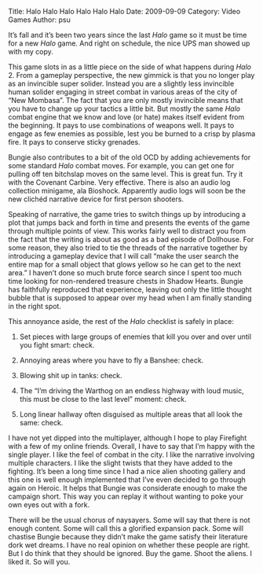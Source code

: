 Title: Halo Halo Halo Halo Halo Halo
Date: 2009-09-09
Category: Video Games
Author: psu

It’s fall and it’s been two years since the last *Halo* game so it must be time for a new *Halo* game. And right on schedule, the nice UPS man showed up with my copy.

This game slots in as a little piece on the side of what happens during *Halo* 2. From a gameplay perspective, the new gimmick is that you no longer play as an invincible super solider. Instead you are a slightly less invincible human solider engaging in street combat in various areas of the city of “New Mombasa”. The fact that you are only mostly invincible means that you have to change up your tactics a little bit. But mostly the same *Halo* combat engine that we know and love (or hate) makes itself evident from the beginning. It pays to use combinations of weapons well. It pays to engage as few enemies as possible, lest you be burned to a crisp by plasma fire. It pays to conserve sticky grenades.

Bungie also contributes to a bit of the old OCD by adding achievements for some standard *Halo* combat moves. For example, you can get one for pulling off ten bitchslap moves on the same level. This is great fun. Try it with the Covenant Carbine. Very effective. There is also an audio log collection minigame, ala Bioshock. Apparently audio logs will soon be the new clichéd narrative device for first person shooters.

Speaking of narrative, the game tries to switch things up by introducing a plot that jumps back and forth in time and presents the events of the game through multiple points of view. This works fairly well to distract you from the fact that the writing is about as good as a bad episode of Dollhouse. For some reason, they also tried to tie the threads of the narrative together by introducing a gameplay device that I will call “make the user search the entire map for a small object that glows yellow so he can get to the next area.” I haven’t done so much brute force search since I spent too much time looking for non-rendered treasure chests in Shadow Hearts. Bungie has faithfully reproduced that experience, leaving out only the little thought bubble that is supposed to appear over my head when I am finally standing in the right spot.

This annoyance aside, the rest of the *Halo* checklist is safely in place:

1. Set pieces with large groups of enemies that kill you over and over until you fight smart: check.

2. Annoying areas where you have to fly a Banshee: check.

3. Blowing shit up in tanks: check.

4. The “I’m driving the Warthog on an endless highway with loud music, this must be close to the last level” moment: check.

5. Long linear hallway often disguised as multiple areas that all look the same: check.

I have not yet dipped into the multiplayer, although I hope to play Firefight with a few of my online friends. Overall, I have to say that I’m happy with the single player. I like the feel of combat in the city. I like the narrative involving multiple characters. I like the slight twists that they have added to the fighting. It’s been a long time since I had a nice alien shooting gallery and this one is well enough implemented that I’ve even decided to go through again on Heroic. It helps that Bungie was considerate enough to make the campaign short. This way you can replay it without wanting to poke your own eyes out with a fork.

There will be the usual chorus of naysayers. Some will say that there is not enough content. Some will call this a glorified expansion pack. Some will chastise Bungie because they didn’t make the game satisfy their literature dork wet dreams. I have no real opinion on whether these people are right. But I do think that they should be ignored. Buy the game. Shoot the aliens. I liked it. So will you.